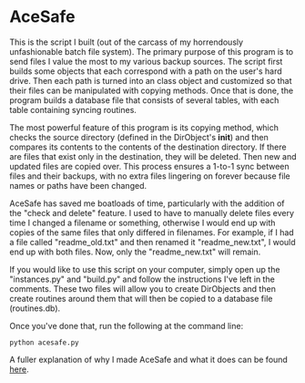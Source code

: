 # AceSafe

This is the script I built (out of the carcass of my horrendously unfashionable batch file system). The primary purpose of this program is to send files I value the most to my various backup sources. The script first builds some objects that each correspond with a path on the user's hard drive. Then each path is turned into an class object and customized so that their files can be manipulated with copying methods. Once that is done, the program builds a database file that consists of several tables, with each table containing syncing routines.

The most powerful feature of this program is its copying method, which checks the source directory (defined in the DirObject's __init__) and then compares its contents to the contents of the destination directory. If there are files that exist only in the destination, they will be deleted. Then new and updated files are copied over. This process ensures a 1-to-1 sync between files and their backups, with no extra files lingering on forever because file names or paths have been changed.

AceSafe has saved me boatloads of time, particularly with the addition of the "check and delete" feature. I used to have to manually delete files every time I changed a filename or something, otherwise I would end up with copies of the same files that only differed in filenames. For example, if I had a file called "readme_old.txt" and then renamed it "readme_new.txt", I would end up with both files. Now, only the "readme_new.txt" will remain.

If you would like to use this script on your computer, simply open up the "instances.py" and "build.py" and follow the instructions I've left in the comments. These two files will allow you to create DirObjects and then create routines around them that will then be copied to a database file (routines.db).

Once you've done that, run the following at the command line:

    python acesafe.py


A fuller explanation of why I made AceSafe and what it does can be found <a href="http://www.acecodes.net/?p=72">here</a>.
